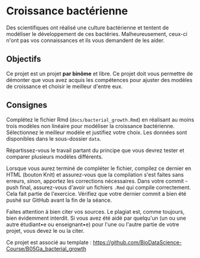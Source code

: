 # Croissance bactérienne

Des scientifiques ont réalisé une culture bactérienne et tentent de modéliser le développement de ces bactéries. Malheureusement, ceux-ci n'ont pas vos connaissances et ils vous demandent de les aider.

## Objectifs

Ce projet est un projet **par binôme** et libre. Ce projet doit vous permettre de démonter que vous avez acquis les compétences pour ajuster des modèles de croissance et choisir le meilleur d'entre eux.

## Consignes

Complétez le fichier Rmd (`docs/bacterial_growth.Rmd`) en réalisant au moins trois modèles non linéaire pour modéliser la croissance bactérienne. Sélectionnez le meilleur modèle et justifiez votre choix. Les données sont disponibles dans le sous-dossier `data`.

Répartissez-vous le travail partant du principe que vous devrez tester et comparer plusieurs modèles différents.

Lorsque vous aurez terminé de compléter le fichier, compilez ce dernier en HTML (bouton Knit) et assurez-vous que la compilation s'est faites sans erreurs, sinon, apportez les corrections nécessaires. Dans votre commit - push final, assurez-vous d'avoir un fichiers `.Rmd` qui compile correctement. Cela fait partie de l'exercice. Vérifiez que votre dernier commit a bien été pushé sur GitHub avant la fin de la séance.

Faites attention à bien citer vos sources. Le plagiat est, comme toujours, bien évidemment interdit. Si vous avez été aidé par quelqu'un (un ou une autre étudiant•e ou enseignant•e) pour l'une ou l'autre partie de votre projet, vous devez le ou la citer.

Ce projet est associé au template : <https://github.com/BioDataScience-Course/B05Ga_bacterial_growth>

<!-- Note: les données viennent de nlsMicrobio -->
